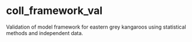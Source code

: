 # coll_framework_val
Validation of model framework for eastern grey kangaroos using statistical methods and independent data.
